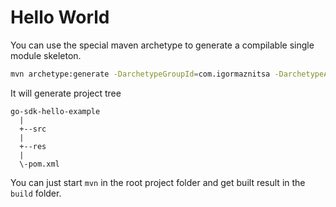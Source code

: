 # Hello World

You can use the special maven archetype to generate a compilable single module skeleton.

```bash
mvn archetype:generate -DarchetypeGroupId=com.igormaznitsa -DarchetypeArtifactId=gosdk-wrapper-maven-plugin-hello -DarchetypeVersion=1.0.5
```

It will generate project tree

```
go-sdk-hello-example
  |
  +--src
  |
  +--res
  |
  \-pom.xml
```

You can just start `mvn` in the root project folder and get built result in the `build` folder.
